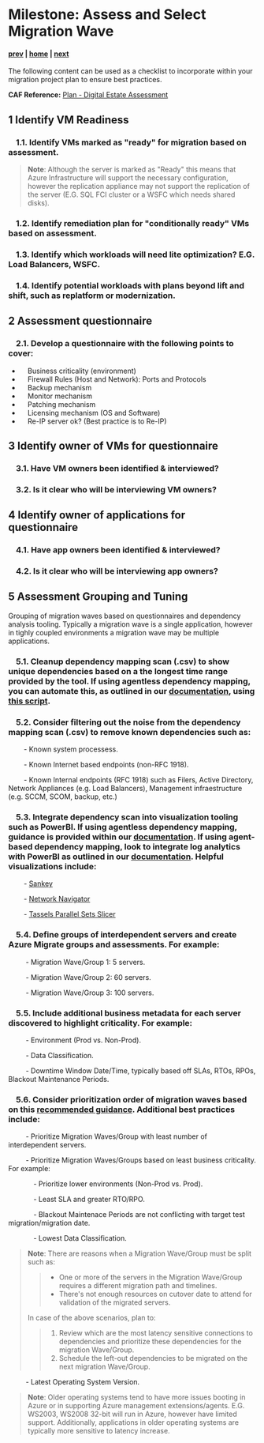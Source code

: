 # Milestone: Assess and Select Migration Wave

#### [prev](./scan.md) | [home](./welcome.md)  | [next](./landingzone.md)

The following content can be used as a checklist to incorporate within your migration project plan to ensure best practices.

**CAF Reference:** [Plan - Digital Estate Assessment ](https://docs.microsoft.com/en-us/azure/cloud-adoption-framework/plan/contoso-migration-assessment)

## **1 Identify VM Readiness** 

### &nbsp;&nbsp;&nbsp;&nbsp;1.1\.  Identify VMs marked as "ready" for migration based on assessment. 

>**Note**: Although the server is marked as "Ready" this means that Azure Infrastructure will support the necessary configuration, however the replication appliance may not support the replication of the server (E.G. SQL FCI cluster or a WSFC which needs shared disks).

### &nbsp;&nbsp;&nbsp;&nbsp;1.2\. Identify remediation plan for "conditionally ready" VMs based on assessment.

### &nbsp;&nbsp;&nbsp;&nbsp;1.3\. Identify which workloads will need lite optimization? E.G. Load Balancers, WSFC.  

### &nbsp;&nbsp;&nbsp;&nbsp;1.4\. Identify potential workloads with plans beyond lift and shift, such as replatform or modernization.

## **2 Assessment questionnaire** 

### &nbsp;&nbsp;&nbsp;&nbsp;2.1\.  Develop a questionnaire with the following points to cover:
- &nbsp;&nbsp;&nbsp;&nbsp;Business criticality (environment)
- &nbsp;&nbsp;&nbsp;&nbsp;Firewall Rules (Host and Network): Ports and Protocols 
- &nbsp;&nbsp;&nbsp;&nbsp;Backup mechanism 
- &nbsp;&nbsp;&nbsp;&nbsp;Monitor mechanism 
- &nbsp;&nbsp;&nbsp;&nbsp;Patching mechanism 
- &nbsp;&nbsp;&nbsp;&nbsp;Licensing mechanism (OS and Software)
- &nbsp;&nbsp;&nbsp;&nbsp;Re-IP server ok? (Best practice is to Re-IP)

## **3 Identify owner of VMs for questionnaire** 

### &nbsp;&nbsp;&nbsp;&nbsp;3.1\.  Have VM owners been identified & interviewed? 

### &nbsp;&nbsp;&nbsp;&nbsp;3.2\. Is it clear who will be interviewing VM owners?

## **4 Identify owner of applications for questionnaire** 

### &nbsp;&nbsp;&nbsp;&nbsp;4.1\.  Have app owners been identified & interviewed? 

### &nbsp;&nbsp;&nbsp;&nbsp;4.2\. Is it clear who will be interviewing app owners?

## **5 Assessment Grouping and Tuning** 

Grouping of migration waves based on questionnaires and dependency analysis tooling. Typically a migration wave is a single application, however in tighly coupled environments a migration wave may be multiple applications. 

### &nbsp;&nbsp;&nbsp;&nbsp;5.1. Cleanup dependency mapping scan (.csv) to show unique dependencies based on a the longest time range provided by the tool. If using agentless dependency mapping, you can automate this, as outlined in our [documentation](https://docs.microsoft.com/en-us/azure/migrate/how-to-create-group-machine-dependencies-agentless#visualize-network-connections-in-power-bi), using [this script](https://github.com/Azure/azure-docs-powershell-samples/blob/master/azure-migrate/dependencies-at-scale/AzMig_Dependencies.psm1). 

### &nbsp;&nbsp;&nbsp;&nbsp;5.2. Consider filtering out the noise from the dependency mapping scan (.csv) to remove known dependencies such as:

&nbsp;&nbsp;&nbsp;&nbsp;&nbsp;&nbsp;&nbsp;&nbsp;- Known system processess. 

&nbsp;&nbsp;&nbsp;&nbsp;&nbsp;&nbsp;&nbsp;&nbsp;- Known Internet based endpoints (non-RFC 1918). 

&nbsp;&nbsp;&nbsp;&nbsp;&nbsp;&nbsp;&nbsp;&nbsp;- Known Internal endpoints (RFC 1918) such as Filers, Active Directory, Network Appliances (e.g. Load Balancers), Management infraestructure (e.g. SCCM, SCOM, backup, etc.)

### &nbsp;&nbsp;&nbsp;&nbsp;5.3. Integrate dependency scan into visualization tooling such as PowerBI. If using agentless dependency mapping, guidance is provided within our [documentation](https://docs.microsoft.com/en-us/azure/migrate/how-to-create-group-machine-dependencies-agentless#visualize-network-connections-in-power-bi). If using agent-based dependency mapping, look to integrate log analytics with PowerBI as outlined in our [documentation](https://docs.microsoft.com/en-us/azure/azure-monitor/logs/log-powerbi). Helpful visualizations include:

&nbsp;&nbsp;&nbsp;&nbsp;&nbsp;&nbsp;&nbsp;&nbsp;- [Sankey](https://powerbi.microsoft.com/en-us/blog/visual-awesomeness-unlocked-sankey-diagram/) 

&nbsp;&nbsp;&nbsp;&nbsp;&nbsp;&nbsp;&nbsp;&nbsp;- [Network Navigator](https://appsource.microsoft.com/en-us/product/power-bi-visuals/WA104380795) 

&nbsp;&nbsp;&nbsp;&nbsp;&nbsp;&nbsp;&nbsp;&nbsp;- [Tassels Parallel Sets Slicer](https://appsource.microsoft.com/en-us/product/power-bi-visuals/WA200000311) 

### &nbsp;&nbsp;&nbsp;&nbsp;5.4\. Define groups of interdependent servers and create Azure Migrate groups and assessments. For example:

&nbsp;&nbsp;&nbsp;&nbsp;&nbsp;&nbsp;&nbsp;&nbsp; - Migration Wave/Group 1: 5 servers.

&nbsp;&nbsp;&nbsp;&nbsp;&nbsp;&nbsp;&nbsp;&nbsp; - Migration Wave/Group 2: 60 servers.

&nbsp;&nbsp;&nbsp;&nbsp;&nbsp;&nbsp;&nbsp;&nbsp; - Migration Wave/Group 3: 100 servers.

### &nbsp;&nbsp;&nbsp;&nbsp;5.5. Include additional business metadata for each server discovered to highlight criticality. For example:

&nbsp;&nbsp;&nbsp;&nbsp;&nbsp;&nbsp;&nbsp;&nbsp; - Environment (Prod vs. Non-Prod).

&nbsp;&nbsp;&nbsp;&nbsp;&nbsp;&nbsp;&nbsp;&nbsp; - Data Classification.

&nbsp;&nbsp;&nbsp;&nbsp;&nbsp;&nbsp;&nbsp;&nbsp; - Downtime Window Date/Time, typically based off SLAs, RTOs, RPOs, Blackout Maintenance Periods.   

### &nbsp;&nbsp;&nbsp;&nbsp;5.6\. Consider prioritization order of migration waves based on this [recommended guidance](https://docs.microsoft.com/en-us/azure/migrate/concepts-migration-planning#prioritize-workloads). Additional best practices include:

&nbsp;&nbsp;&nbsp;&nbsp;&nbsp;&nbsp;&nbsp;&nbsp; - Prioritize Migration Waves/Group with least number of interdependent servers. 

&nbsp;&nbsp;&nbsp;&nbsp;&nbsp;&nbsp;&nbsp;&nbsp; - Prioritize Migration Waves/Groups based on least business criticality. For example:

&nbsp;&nbsp;&nbsp;&nbsp;&nbsp;&nbsp;&nbsp;&nbsp;&nbsp;&nbsp;&nbsp;&nbsp; - Prioritize lower environments (Non-Prod vs. Prod).

&nbsp;&nbsp;&nbsp;&nbsp;&nbsp;&nbsp;&nbsp;&nbsp;&nbsp;&nbsp;&nbsp;&nbsp; - Least SLA and greater RTO/RPO.

&nbsp;&nbsp;&nbsp;&nbsp;&nbsp;&nbsp;&nbsp;&nbsp;&nbsp;&nbsp;&nbsp;&nbsp; - Blackout Maintenace Periods are not conflicting with target test migration/migration date.

&nbsp;&nbsp;&nbsp;&nbsp;&nbsp;&nbsp;&nbsp;&nbsp;&nbsp;&nbsp;&nbsp;&nbsp; - Lowest Data Classification.

>**Note**: There are reasons when a Migration Wave/Group must be split such as:
>> - One or more of the servers in the Migration Wave/Group requires a different migration path and timelines.
>> - There's not enough resources on cutover date to attend for validation of the migrated servers.
>
>In case of the above scenarios, plan to:
>> 1. Review which are the most latency sensitive connections to dependencies and prioritize these dependencies for the migration Wave/Group.
>> 2. Schedule the left-out dependencies to be migrated on the next migration Wave/Group.

&nbsp;&nbsp;&nbsp;&nbsp;&nbsp;&nbsp;&nbsp;&nbsp; - Latest Operating System Version.

>**Note**: Older operating systems tend to have more issues booting in Azure or in supporting Azure management extensions/agents. E.G. WS2003, WS2008 32-bit will run in Azure, however have limited support. Additionally, applications in older operating systems are typically more sensitive to latency increase.

